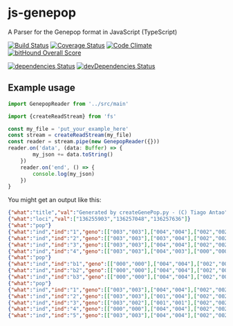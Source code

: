 # js-genepop
A Parser for the Genepop format in JavaScript (TypeScript)

[![Build Status](https://travis-ci.org/tiagoantao/js-genepop.svg?branch=master)](https://travis-ci.org/tiagoantao/js-genepop) [![Coverage Status](https://coveralls.io/repos/github/tiagoantao/js-genepop/badge.svg?branch=master)](https://coveralls.io/github/tiagoantao/js-genepop?branch=master) [![Code Climate](https://codeclimate.com/github/tiagoantao/js-genepop/badges/gpa.svg)](https://codeclimate.com/github/tiagoantao/js-genepop) [![bitHound Overall Score](https://www.bithound.io/github/tiagoantao/js-genepop/badges/score.svg)](https://www.bithound.io/github/tiagoantao/js-genepop)

[![dependencies Status](https://david-dm.org/tiagoantao/js-genepop/status.svg)](https://david-dm.org/tiagoantao/js-genepop) [![devDependencies Status](https://david-dm.org/tiagoantao/js-genepop/dev-status.svg)](https://david-dm.org/tiagoantao/js-genepop?type=dev)

## Example usage

```javascript
import GenepopReader from '../src/main'

import {createReadStream} from 'fs'

const my_file = 'put_your_example_here'
const stream = createReadStream(my_file)
const reader = stream.pipe(new GenepopReader({}))
reader.on('data', (data: Buffer) => {
        my_json += data.toString()
    })
    reader.on('end', () => {
        console.log(my_json)
    })
}
```

You might get an output like this:

```json
{"what":"title","val":"Generated by createGenePop.py - (C) Tiago Antao"}
{"what":"loci","val":["136255903","136257048","136257636"]}
{"what":"pop"}
{"what":"ind","ind":"1","geno":[["003","003"],["004","004"],["002","002"]]}
{"what":"ind","ind":"2","geno":[["003","003"],["003","004"],["002","002"]]}
{"what":"ind","ind":"3","geno":[["003","003"],["004","004"],["002","002"]]}
{"what":"ind","ind":"4","geno":[["003","003"],["004","003"],["000","000"]]}
{"what":"pop"}
{"what":"ind","ind":"b1","geno":[["000","000"],["004","004"],["002","002"]]}
{"what":"ind","ind":"b2","geno":[["000","000"],["004","004"],["002","002"]]}
{"what":"ind","ind":"b3","geno":[["000","000"],["004","004"],["002","002"]]}
{"what":"pop"}
{"what":"ind","ind":"1","geno":[["003","003"],["004","004"],["002","002"]]}
{"what":"ind","ind":"2","geno":[["003","003"],["001","004"],["002","002"]]}
{"what":"ind","ind":"3","geno":[["003","002"],["001","001"],["002","002"]]}
{"what":"ind","ind":"4","geno":[["000","000"],["004","004"],["002","002"]]}
{"what":"ind","ind":"5","geno":[["003","003"],["004","004"],["002","002"]]}
```